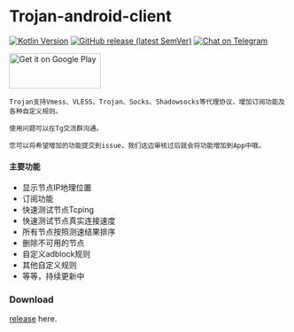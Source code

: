 # Trojan-android-client

[![Kotlin Version](https://img.shields.io/badge/Kotlin-1.4.31-blue.svg)](https://kotlinlang.org)
[![GitHub release (latest SemVer)](https://img.shields.io/github/v/release/trojan-v2cross/trojan-android-client)](https://github.com/Trojan-v2cross/Trojan-android-client/releases/tag/2.7.2)
[![Chat on Telegram](https://img.shields.io/badge/Chat%20on-Telegram-brightgreen.svg)](https://t.me/join_trojan)


<a href="https://play.google.com/store/apps/details?id=com.crosserr.trojan">
<img alt="Get it on Google Play" src="https://play.google.com/intl/en_us/badges/images/generic/en_badge_web_generic.png" width="165" height="64" />
</a>

```
Trojan支持Vmess、VLESS、Trojan、Socks、Shadowsocks等代理协议，增加订阅功能及各种自定义规则。
```
```
使用问题可以在Tg交流群沟通。
```
```
您可以将希望增加的功能提交到issue，我们这边审核过后就会将功能增加到App中哦。
```
#### 主要功能
* 显示节点IP地理位置
* 订阅功能
* 快速测试节点Tcping
* 快速测试节点真实连接速度
* 所有节点按照测速结果排序
* 删除不可用的节点
* 自定义adblock规则
* 其他自定义规则
* 等等，持续更新中


### Download

[release](https://github.com/Trojan-v2cross/Trojan-android-client/releases/tag/2.7.2) here.
